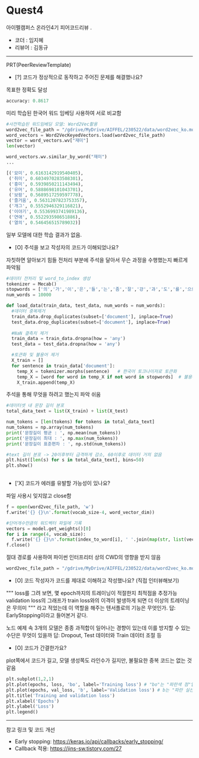 # Quest4

아이펠캠퍼스 온라인4기 피어코드리뷰
.
- 코더 : 임지혜
- 리뷰어 : 김동규
-------------------------------------------------- -----------

PRT(PeerReviewTemplate)

- [?] 코드가 정상적으로 동작하고 주어진 문제를 해결했나요?

목표한 정확도 달성
```python
accuracy: 0.8617
```

미리 학습된 한국어 워드 임베딩 사용하여 서로 비교함
```python
#사전학습된 워드임베딩 모델: Word2Vec활용
word2vec_file_path = "/gdrive/MyDrive/AIFFEL/230522/data/word2vec_ko.model"
word_vectors = Word2VecKeyedVectors.load(word2vec_file_path)
vector = word_vectors.wv["재미"]
len(vector)

word_vectors.wv.similar_by_word("재미") 
...

[('묘미', 0.6163142919540405),
 ('취미', 0.6034970283508301),
 ('흥미', 0.5939850211143494),
 ('유머', 0.5888698101043701),
 ('보람', 0.5689517259597778),
 ('즐거움', 0.5631207823753357),
 ('개그', 0.5552946329116821),
 ('이야기', 0.5536993741989136),
 ('연애', 0.552293598651886),
 ('열의', 0.546456515789032)]
```

일부 모델에 대한 학습 결과가 없음.

- [O] 주석을 보고 작성자의 코드가 이해되었나요?

자칫하면 알아보기 힘들 전처리 부분에 주석을 달아서 무슨 과정을 수행했는지 빠르게 파악됨
```python
#데이터 전처리 및 word_to_index 생성
tokenizer = Mecab()
stopwords = ['의','가','이','은','들','는','좀','잘','걍','과','도','를','으로','자','에','와','한','하다']
num_words = 10000

def load_data(train_data, test_data, num_words = num_words):
  #데이터 중복제거
  train_data.drop_duplicates(subset=['document'], inplace=True)
  test_data.drop_duplicates(subset=['document'], inplace=True)
  
  #NaN 결측치 제거
  train_data = train_data.dropna(how = 'any')   
  test_data = test_data.dropna(how = 'any') 

  #토큰화 및 불용어 제거
  X_train = []
  for sentence in train_data['document']:
    temp_X = tokenizer.morphs(sentence)   # 한국어 토크나이저로 토큰화
    temp_X = [word for word in temp_X if not word in stopwords]  # 불용어(Stopwords) 제거
    X_train.append(temp_X)
```

주석을 통해 무엇을 하려고 했는지 파악 쉬움
```python
#데이터셋 내 문장 길이 분포
total_data_text = list(X_train) + list(X_test)

num_tokens = [len(tokens) for tokens in total_data_text]
num_tokens = np.array(num_tokens)
print('문장길이 평균 : ', np.mean(num_tokens))
print('문장길이 최대 : ', np.max(num_tokens))
print('문장길이 표준편차 : ', np.std(num_tokens))

#text 길이 분포 -> 20이후부터 급격하게 감소, 60이후로 데이터 거의 없음 
plt.hist([len(s) for s in total_data_text], bins=50)
plt.show()
     
```

- ['X] 코드가 에러를 유발할 가능성이 있나요?

파일 사용시 잊지않고 close함
```python
f = open(word2vec_file_path, 'w')
f.write('{} {}\n'.format(vocab_size-4, word_vector_dim))

#단어개수만큼의 워드벡터 파일에 기록
vectors = model.get_weights()[0]
for i in range(4, vocab_size):
  f.write('{} {}\n'.format(index_to_word[i], ' '.join(map(str, list(vectors[i, :])))))
f.close()
```

절대 경로를 사용하여 파이썬 인터프리터 상의 CWD의 영향을 받지 않음
```python
word2vec_file_path = "/gdrive/MyDrive/AIFFEL/230522/data/word2vec_ko.model"

```

- [O] 코드 작성자가 코드를 제대로 이해하고 작성했나요? (직접 인터뷰해보기)

"""
loss를 그려 보면, 몇 epoch까지의 트레이닝이 적절한지 최적점을 추정가능
validation loss의 그래프가 train loss와의 이격이 발생하게 되면 
더 이상의 트레이닝은 무의미
"""
라고 적었는데 이 역할을 해주는 텐서플로의 기능은 무엇인가.
답: EarlyStopping이라고 들어본거 같다.

노드 예제 속 3개의 모델은 종종 과적합이 일어나는 경향이 있는데 이를 방지할 수 있는 수단은 무엇이 있을까
답: Dropout, Test 데이터와 Train 데이터 조절 등

- [O] 코드가 간결한가요?

plot쪽에서 코드가 길고, 모델 생성쪽도 라인수가 길지만, 불필요한 중복 코드는 없는 것 같음
```python
plt.subplot(1,2,1)
plt.plot(epochs, loss, 'bo', label='Training loss') # "bo"는 "파란색 점"입니다
plt.plot(epochs, val_loss, 'b', label='Validation loss') # b는 "파란 실선"입니다
plt.title('Training and validation loss')
plt.xlabel('Epochs')
plt.ylabel('Loss')
plt.legend()
```

----------------------------------------------

참고 링크 및 코드 개선
- Early stopping: https://keras.io/api/callbacks/early_stopping/
- Callback 적용: https://jins-sw.tistory.com/27
